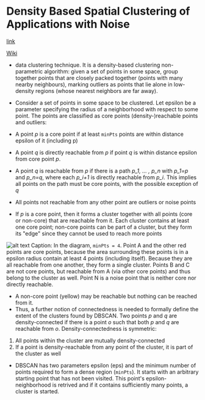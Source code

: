 # Density Based Spatial Clustering of Applications with Noise

[link](https://medium.com/@elutins/dbscan-what-is-it-when-to-use-it-how-to-use-it-8bd506293818)


[Wiki](https://en.wikipedia.org/wiki/DBSCAN)

- data clustering technique. It is a density-based clustering non-parametric algorithm: given a set of points in some space, group together points that are closely packed together (points with many nearby neighbours), marking outliers as points that lie alone in low-density regions (whose nearest neighbors are far away). 

- Consider a set of points in some space to be clustered. Let epsilon be a parameter specifying the radius of a neighborhood with respect to some point. The points are classified as core points (density-)reachable points and outliers:
- A point *p* is a core point if at least `minPts` points are within distance epsilon of it (including p)
- A point *q* is directly reachable from *p* if point *q* is within distance epsilon from core point *p*. 
- A point *q* is reachable from *p* if there is a path *p_1, ... , p_n* with *p_1=p* and *p_n=q*, where each *p_i+1* is directly reachable from *p_i*. This implies all points on the path must be core points, with the possible exception of *q*
- All points not reachable from any other point are outliers or noise points
- If *p* is a core point, then it forms a cluster together with all points (core or non-core) that are reachable from it. Each cluster contains at least one core point; non-core points can be part of a cluster, but they form its "edge" since they cannot be used to reach more points

![alt text](https://upload.wikimedia.org/wikipedia/commons/thumb/a/af/DBSCAN-Illustration.svg/600px-DBSCAN-Illustration.svg.png)
Caption: In the diagram, `minPts = 4`. Point A and the other red points are core points, because the area surrounding these points is in a epsilon radius contain at least 4 points (including itself). Because they are all reachable from one another, they form a single cluster. Points B and C are not core points, but reachable from A (via other core points) and thus belong to the cluster as well. Point N is a noise point that is neither core nor directly reachable. 

- A non-core point (yellow) may be reachable but nothing can be reached from it. 
- Thus, a further notion of connectedness is needed to formally define the extent of the clusters found by DBSCAN. Two points *p* and *q* are density-connected if there is a point *o* such that both *p* and *q* are reachable from *o*. Density-connectedness is symmetric:
1. All points within the cluster are mutually density-connected
2. If a point is density-reachable from any point of the cluster, it is part of the cluster as well

- DBSCAN has two parameters epsilon (eps) and the minimum number of points required to form a dense region (`minPts`). It starts with an arbitrary starting point that has not been visited. This point's epsilon-neighborhood is retrived and if it contains sufficiently many points, a cluster is started. 


